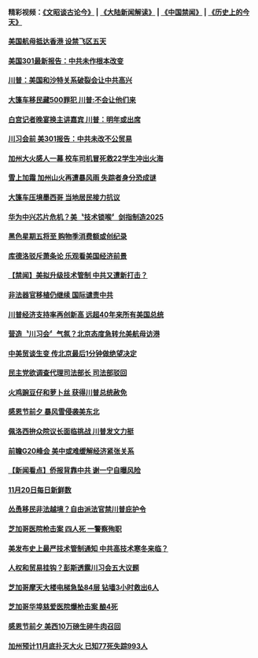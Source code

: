 #### 精彩视频：[《文昭谈古论今》](https://github.com/gfw-breaker/wenzhao/blob/master/README.md?t=11211834) | [《大陆新闻解读》](https://github.com/gfw-breaker/ntdtv-comedy/blob/master/README.md?t=11211834) | [《中国禁闻》](https://github.com/gfw-breaker/ntdtv-news/blob/master/README.md?t=11211834) | [《历史上的今天》](https://github.com/gfw-breaker/today-in-history/blob/master/README.md?t=11211834) 

#### [美国航母抵达香港 设禁飞区五天](../pages/news203/a1400255.md?t=11211834) 

#### [美国301最新报告：中共未作根本改变](../pages/news203/a1400254.md?t=11211834) 

#### [川普：美国和沙特关系破裂会让中共高兴](../pages/news203/a1400253.md?t=11211834) 

#### [大篷车移民藏500罪犯 川普:不会让他们来](../pages/news203/a1400252.md?t=11211834) 

#### [白宫记者晚宴换主讲嘉宾 川普：明年或出席](../pages/news203/a1400225.md?t=11211834) 

#### [川习会前 美301报告：中共未改不公贸易](../pages/news203/a1400234.md?t=11211834) 

#### [加州大火感人一幕 校车司机冒死救22学生冲出火海](../pages/news203/a1400203.md?t=11211834) 

#### [雪上加霜 加州山火再遭暴风雨 失踪者身分恐成谜](../pages/news203/a1400168.md?t=11211834) 

#### [大篷车压境墨西哥 当地居民接力抗议](../pages/news203/a1400157.md?t=11211834) 

#### [华为中兴芯片危机？美〝技术锁喉〞剑指制造2025](../pages/news203/a1400134.md?t=11211834) 

#### [黑色星期五将至 购物季消费额或创纪录](../pages/news203/a1400140.md?t=11211834) 

#### [库德洛驳斥萧条论 乐观看美国经济前景](../pages/news203/a1400151.md?t=11211834) 

#### [【禁闻】美拟升级技术管制 中共又遭新打击？](../pages/news203/a1400170.md?t=11211834) 

#### [非法器官移植仍继续 国际谴责中共](../pages/news203/a1400155.md?t=11211834) 

#### [川普经济支持率再创新高 远超40年来所有美国总统](../pages/news203/a1400136.md?t=11211834) 

#### [营造〝川习会〞气氛？北京态度急转允美航母访港](../pages/news203/a1400160.md?t=11211834) 

#### [中美贸谈生变 传北京最后1分钟做绝望决定](../pages/news203/a1400036.md?t=11211834) 

#### [民主党欲调查代理司法部长 司法部驳回](../pages/news203/a1400158.md?t=11211834) 

#### [火鸡豌豆仔和萝卜丝 获得川普总统赦免](../pages/news203/a1400152.md?t=11211834) 

#### [感恩节前夕 暴风雪侵袭美东北](../pages/news203/a1400147.md?t=11211834) 

#### [佩洛西拚众院议长面临挑战 川普发文力挺](../pages/news203/a1400142.md?t=11211834) 

#### [前瞻G20峰会 美中或难缓解经济紧张关系](../pages/news203/a1400141.md?t=11211834) 

#### [【新闻看点】侨报背靠中共 谢一宁自曝风险](../pages/news203/a1400138.md?t=11211834) 

#### [11月20日每日新鲜数](../pages/news203/a1400132.md?t=11211834) 

#### [怂恿移民非法越境？自由派法官禁川普庇护令](../pages/news203/a1400115.md?t=11211834) 

#### [芝加哥医院枪击案 四人死 一警察殉职](../pages/news203/a1400107.md?t=11211834) 

#### [美发布史上最严技术管制通知 中共高技术寒冬来临？](../pages/news203/a1399974.md?t=11211834) 

#### [人权和贸易挂钩？彭斯透露川习会五大议题](../pages/news203/a1400022.md?t=11211834) 

#### [芝加哥摩天大楼电梯急坠84层 钻墙3小时救出6人](../pages/news203/a1399914.md?t=11211834) 

#### [芝加哥华埠慈爱医院爆枪击案 酿4死](../pages/news203/a1400035.md?t=11211834) 

#### [感恩节前夕 美西10万磅生碎牛肉召回](../pages/news203/a1400047.md?t=11211834) 

#### [加州预计11月底扑灭大火 已知77死失踪993人](../pages/news203/a1400020.md?t=11211834) 

